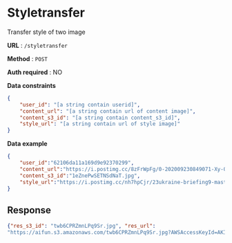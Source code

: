 # Styletransfer

Transfer style of two image

**URL** : `/styletransfer`

**Method** : `POST`

**Auth required** : NO

**Data constraints**

```json
{
    "user_id": "[a string contain userid]",
    "content_url": "[a string contain url of content image]",
    "content_s3_id": "[a string contain content_s3_id]",
    "style_url": "[a string contain url of style image]"
}
```

**Data example**

```json
{
    "user_id":"62106da11a169d9e92370299",
    "content_url":"https://i.postimg.cc/8zFrWpFg/0-202009230849071-Xy-Oc.jpg",
    "content_s3_id":"1eZnePwSETNSdNaT.jpg",
    "style_url":"https://i.postimg.cc/nh7hpCjr/23ukraine-briefing9-master1050.jpg"
}
```

## Response

```json
{"res_s3_id": "twb6CPRZmnLPq9Sr.jpg", "res_url":
"https://aifun.s3.amazonaws.com/twb6CPRZmnLPq9Sr.jpg?AWSAccessKeyId=AKIAXRGYYT5KAP6UULMPSignature=feaTCoaVp6Bse7fTzRF2rVQhfN"}
```
